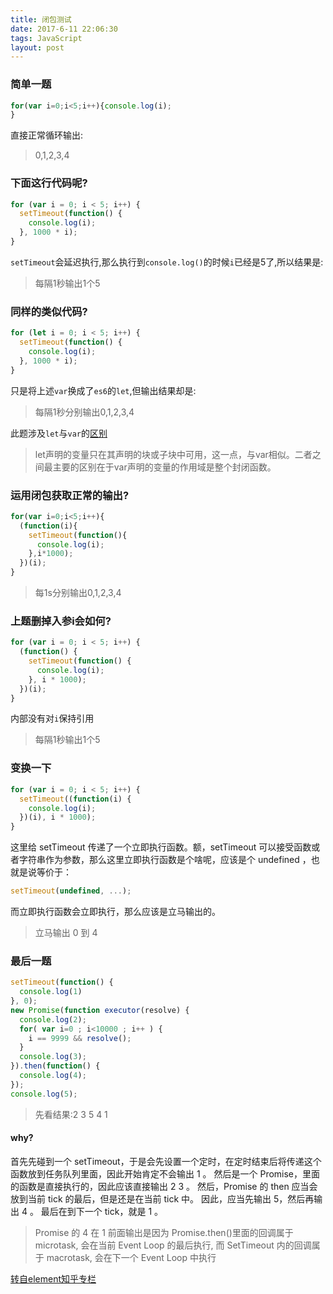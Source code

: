 ```yaml
---
title: 闭包测试
date: 2017-6-11 22:06:30
tags: JavaScript
layout: post
---
```


### 简单一题
```js
for(var i=0;i<5;i++){console.log(i);
}
```
直接正常循环输出:
> 0,1,2,3,4

<!--more-->

### 下面这行代码呢?
```js
for (var i = 0; i < 5; i++) {
  setTimeout(function() {
    console.log(i);
  }, 1000 * i);
}
```
`setTimeout`会延迟执行,那么执行到`console.log()`的时候`i`已经是5了,所以结果是:
> 每隔1秒输出1个5


### 同样的类似代码?
```js
for (let i = 0; i < 5; i++) {
  setTimeout(function() {
    console.log(i);
  }, 1000 * i);
}
```
只是将上述`var`换成了`es6`的`let`,但输出结果却是:
> 每隔1秒分别输出0,1,2,3,4

此题涉及`let`与`var`的[区别](https://developer.mozilla.org/zh-CN/docs/Web/JavaScript/Reference/Statements/let)
> let声明的变量只在其声明的块或子块中可用，这一点，与var相似。二者之间最主要的区别在于var声明的变量的作用域是整个封闭函数。

### 运用闭包获取正常的输出?
```js
for(var i=0;i<5;i++){
  (function(i){
    setTimeout(function(){
      console.log(i);
    },i*1000);
  })(i);
}
```
> 每1s分别输出0,1,2,3,4


### 上题删掉入参i会如何?
``` js
for (var i = 0; i < 5; i++) {
  (function() {
    setTimeout(function() {
      console.log(i);
    }, i * 1000);
  })(i);
}
```
内部没有对`i`保持引用
> 每隔1秒输出1个5

### 变换一下
```js
for (var i = 0; i < 5; i++) {
  setTimeout((function(i) {
    console.log(i);
  })(i), i * 1000);
}
```
这里给 setTimeout 传递了一个立即执行函数。额，setTimeout 可以接受函数或者字符串作为参数，那么这里立即执行函数是个啥呢，应该是个 undefined ，也就是说等价于：
```js
setTimeout(undefined, ...);
```
而立即执行函数会立即执行，那么应该是立马输出的。
> 立马输出 0 到 4

### 最后一题
```js
setTimeout(function() {
  console.log(1)
}, 0);
new Promise(function executor(resolve) {
  console.log(2);
  for( var i=0 ; i<10000 ; i++ ) {
    i == 9999 && resolve();
  }
  console.log(3);
}).then(function() {
  console.log(4);
});
console.log(5);
```
> 先看结果:2 3 5 4 1

#### why?
首先先碰到一个 setTimeout，于是会先设置一个定时，在定时结束后将传递这个函数放到任务队列里面，因此开始肯定不会输出 1 。
然后是一个 Promise，里面的函数是直接执行的，因此应该直接输出 2 3 。
然后，Promise 的 then 应当会放到当前 tick 的最后，但是还是在当前 tick 中。
因此，应当先输出 5，然后再输出 4 。
最后在到下一个 tick，就是 1 。
> Promise 的 4 在 1 前面输出是因为 Promise.then()里面的回调属于 microtask, 会在当前 Event Loop 的最后执行, 而 SetTimeout 内的回调属于 macrotask, 会在下一个 Event Loop 中执行

[转自element知乎专栏](https://zhuanlan.zhihu.com/p/25407758)
